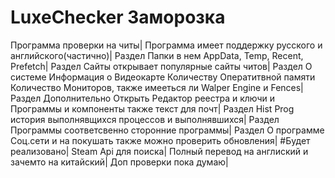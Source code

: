 # LuxeChecker Заморозка
Программа проверки на читы|
Программа имеет поддержку русского и английского(частично)|
Раздел Папки в нем AppData, Temp, Recent, Prefetch|
Раздел Сайты открывает популярные сайты читов|
Раздел О системе Информация о Видеокарте Количеству Оператитвной памяти Количество Мониторов, также имееться ли Walper Engine и Fences|
Раздел Дополнительно Открыть Редактор реестра и ключи и Программы и компоненты также текст для почт|
Раздел Hist Prog история выполнявщихся процессов и выполнявшихся|
Раздел Программы соответсвенно сторонние программы|
Раздел О программе Соц.сети и на покушать также можно проверить обновления|
#Будет реализовано|
Steam Api для поиска|
Полный перевод на англиский и зачемто на китайский|
Доп проверки пока думаю|
